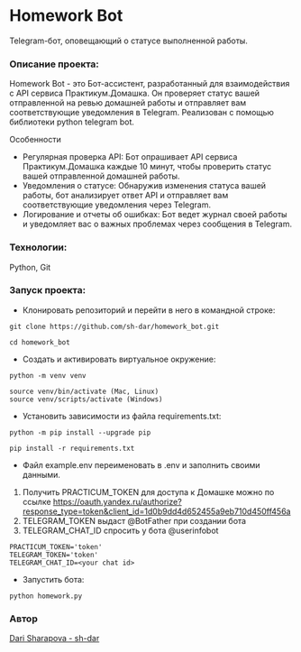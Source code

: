 # Homework Bot
Telegram-бот, оповещающий о статусе выполненной работы.

### Описание проекта:
Homework Bot - это Бот-ассистент, разработанный для взаимодействия с API сервиса Практикум.Домашка. Он проверяет статус вашей отправленной на ревью домашней работы и отправляет вам соответствующие уведомления в Telegram.
Реализован с помощью библиотеки python telegram bot.

Особенности
- Регулярная проверка API: Бот опрашивает API сервиса Практикум.Домашка каждые 10 минут, чтобы проверить статус вашей отправленной домашней работы.
- Уведомления о статусе: Обнаружив изменения статуса вашей работы, бот анализирует ответ API и отправляет вам соответствующие уведомления через Telegram.
- Логирование и отчеты об ошибках: Бот ведет журнал своей работы и уведомляет вас о важных проблемах через сообщения в Telegram.

### Технологии:

Python, Git

### Запуск проекта:

- Клонировать репозиторий и перейти в него в командной строке:

```
git clone https://github.com/sh-dar/homework_bot.git

cd homework_bot
```

- Создать и активировать виртуальное окружение:

```
python -m venv venv 

source venv/bin/activate (Mac, Linux)
source venv/scripts/activate (Windows)
```

- Установить зависимости из файла requirements.txt:

```
python -m pip install --upgrade pip 

pip install -r requirements.txt
```

- Файл example.env переименовать в .env и заполнить своими данными. 
1. Получить PRACTICUM_TOKEN для доступа к Домашке можно по ссылке https://oauth.yandex.ru/authorize?response_type=token&client_id=1d0b9dd4d652455a9eb710d450ff456a 
2. TELEGRAM_TOKEN выдаст @BotFather при создании бота
3. TELEGRAM_CHAT_ID спросить у бота @userinfobot
```
PRACTICUM_TOKEN='token'
TELEGRAM_TOKEN='token'
TELEGRAM_CHAT_ID=<your chat id>
```

- Запустить бота:

```
python homework.py
```

### Автор
[Dari Sharapova - sh-dar](https://github.com/sh-dar)
